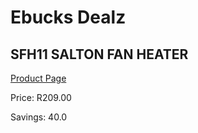 
# Ebucks Dealz
## SFH11 SALTON FAN HEATER
[Product Page](https://www.ebucks.com/web/shop/productSelected.do?prodId=1155152075&catId=1157551316)

Price: R209.00

Savings: 40.0


	